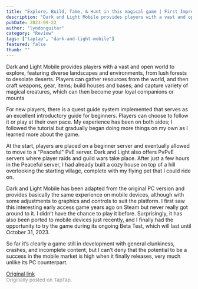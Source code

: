 ```yaml
---
title: "Explore, Build, Tame, & Hunt in this magical game | First Impressions - Dark and Light Mobile (Beta)"
description: "Dark and Light Mobile provides players with a vast and open world to explore, featuring diverse landscapes and environments, from lush forests to desolate deserts. Players can gather resources from the world, and then craft weapons, gear, items; build houses and bases; and capture variety of magical creatures, which can then become your loyal companions or mounts"
pubDate: 2023-09-22
author: "lyndonguitar"
category: "Review"
tags: ["taptap", "dark-and-light-mobile"]
featured: false
thumb: ""
---
```


Dark and Light Mobile provides players with a vast and open world to explore, featuring diverse landscapes and environments, from lush forests to desolate deserts. Players can gather resources from the world, and then craft weapons, gear, items; build houses and bases; and capture variety of magical creatures, which can then become your loyal companions or mounts

For new players, there is a quest guide system implemented that serves as an excellent introductory guide for beginners. Players can choose to follow it or play at their own pace. My experience has been on both sides; I followed the tutorial but gradually began doing more things on my own as I learned more about the game.

At the start, players are placed on a beginner server and eventually allowed to move to a "Peaceful" PvE server. Dark and Light also offers PvPvE servers where player raids and guild wars take place.  After just a few hours in the Peaceful server, I had already built a cozy house on top of a hill overlooking the starting village, complete with my flying pet that I could ride on.

Dark and Light Mobile has been adapted from the original PC version and provides basically the same experience on mobile devices, although with some adjustments to graphics and controls to suit the platform. I first saw this interesting early access game years ago on Steam but never really got around to it. I didn’t have the chance to play it before. Surprisingly, it has also been ported to mobile devices just recently, and I finally had the opportunity to try the game during its ongoing Beta Test, which will last until October 31, 2023.

So far it’s clearly a game still in development with general clunkiness, crashes, and incomplete content, but I can’t deny that the potential to be a success in the mobile market is high when it finally releases, very much unlike its PC counterpart.

[Original link](https://www.taptap.io/post/6333088)<br><span style="font-size: 0.95em; color: #888;">Originally posted on TapTap.</span>
